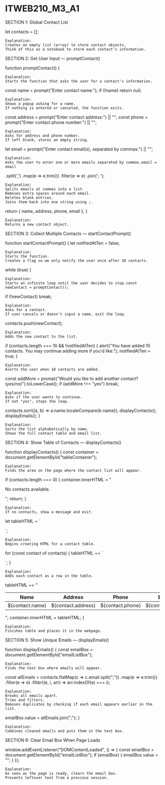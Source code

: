 # ITWEB210_M3_A1

SECTION 1: Global Contact List

  let contacts = [];

    Explanation:
    Creates an empty list (array) to store contact objects.
    Think of this as a notebook to store each contact's information.

SECTION 2: Get User Input — promptContact()

  function promptContact() {

    Explanation:
    Starts the function that asks the user for a contact's information.

  const name = prompt("Enter contact name:");
  if (!name) return null;

    Explanation:
    Shows a popup asking for a name.
    If nothing is entered or canceled, the function exits.
    
  const address = prompt("Enter contact address:") || "";
  const phone = prompt("Enter contact phone number:") || "";
  
    Explanation:
    Asks for address and phone number.
    If left blank, stores an empty string.
    
  let email = prompt("Enter contact email(s), separated by commas:") || "";
  
    Explanation:
    Asks the user to enter one or more emails separated by commas.email = email
    
  .split(',')
  .map(e => e.trim())
  .filter(e => e)
  .join('; ');
  
    Explanation:
    Splits emails at commas into a list.
    Removes extra spaces around each email.
    Deletes blank entries.
    Joins them back into one string using ;.
    
  return { name, address, phone, email };
  }
  
    Explanation:
    Returns a new contact object.
    
SECTION 3: Collect Multiple Contacts — startContactPrompt()

  function startContactPrompt() {
  let notifiedAtTen = false;
  
    Explanation:
    Starts the function.
    Creates a flag so we only notify the user once after 10 contacts.
    
  while (true) {
  
    Explanation:
    Starts an infinite loop until the user decides to stop.const newContact = promptContact();
    
  if (!newContact) break;
  
    Explanation:
    Asks for a contact.
    If user cancels or doesn't input a name, exit the loop.
    
  contacts.push(newContact);
  
    Explanation:
    Adds the new contact to the list.
    
  if (contacts.length === 10 && !notifiedAtTen) {
  alert("You have added 10 contacts. You may continue adding more if you'd like.");
  notifiedAtTen = true;
  }
  
    Explanation:
    Alerts the user when 10 contacts are added.
    
  const addMore = prompt("Would you like to add another contact? (yes/no)").toLowerCase();
  if (addMore !== "yes") break;
  
    Explanation:
    Asks if the user wants to continue.
    If not "yes", stops the loop.
    
  contacts.sort((a, b) => a.name.localeCompare(b.name));
  displayContacts();
  displayEmails();
  }
  
    Explanation:
    Sorts the list alphabetically by name.
    Shows the full contact table and email list.

SECTION 4: Show Table of Contacts — displayContacts()

  function displayContacts() {
  const container = document.getElementById("tableContainer");

    Explanation:
    Finds the area on the page where the contact list will appear.
    
  if (contacts.length === 0) {
  container.innerHTML = "<p>No contacts available.</p>";
  return;
  }
  
    Explanation:
    If no contacts, show a message and exit.
    
  let tableHTML = `
  <table>
    <thead>
      <tr>
        <th>Name</th>
        <th>Address</th>
        <th>Phone</th>
        <th>Email</th>
      </tr>
  </thead>
  <tbody>`;
    
    Explanation:
    Begins creating HTML for a contact table.
    
  for (const contact of contacts) {
  tableHTML += `
  <tr>
    <td>${contact.name}</td>
    <td>${contact.address}</td>
    <td>${contact.phone}</td>
    <td>${contact.email}</td>
  </tr>`;
  }
  
    Explanation:
    Adds each contact as a row in the table.

  tableHTML += "</tbody></table>";
  container.innerHTML = tableHTML;
  }
  
    Explanation:
    Finishes table and places it in the webpage.
    
SECTION 5: Show Unique Emails — displayEmails()

  function displayEmails() {
  const emailBox = document.getElementById("emailListBox");
  
    Explanation:
    Finds the text box where emails will appear.
    
  const allEmails = contacts.flatMap(c => c.email.split(";"))
    .map(e => e.trim())
    .filter(e => e)
    .filter((e, i, arr) => arr.indexOf(e) === i);
    
    Explanation:
    Breaks all emails apart.
    Trims and filters.
    Removes duplicates by checking if each email appears earlier in the list.
    
  emailBox.value = allEmails.join(";");
  }
  
    Explanation:
    Combines cleaned emails and puts them in the text box.
  
  SECTION 6: Clear Email Box When Page Loads
    
  window.addEventListener("DOMContentLoaded", () => {
    const emailBox = document.getElementById("emailListBox");
    if (emailBox) {
      emailBox.value = "";
    }
  });
  
    Explanation:
    As soon as the page is ready, clears the email box.
    Prevents leftover text from a previous session.
